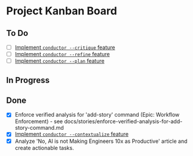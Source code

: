 # Project Kanban Board

## To Do

- [ ] [Implement `conductor --critique` feature](docs/features/02_critique.md)
- [ ] [Implement `conductor --refine` feature](docs/features/03_refine.md)
- [ ] [Implement `conductor --plan` feature](docs/features/04_plan.md)

## In Progress

## Done

- [x] Enforce verified analysis for 'add-story' command (Epic: Workflow Enforcement) - see docs/stories/enforce-verified-analysis-for-add-story-command.md
- [x] [Implement `conductor --contextualize` feature](docs/features/01_contextualize.md)
- [x] Analyze 'No, AI is not Making Engineers 10x as Productive' article and create actionable tasks.
